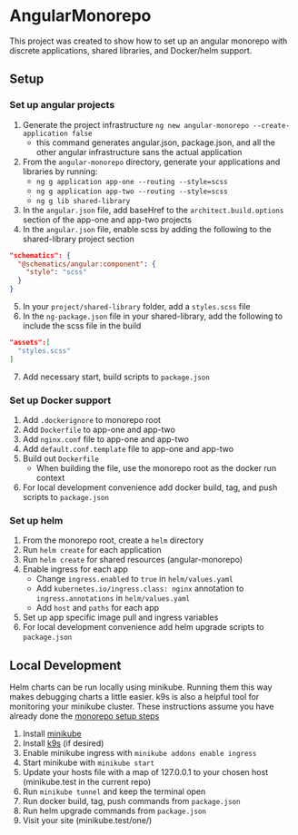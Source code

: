 # AngularMonorepo

This project was created to show how to set up an angular monorepo with discrete applications, shared libraries, and Docker/helm support.

## Setup
### Set up angular projects
1. Generate the project infrastructure `ng new angular-monorepo --create-application false`
    - this command generates angular.json, package.json, and all the other angular infrastructure sans the actual application
2. From the `angular-monorepo` directory, generate your applications and libraries by running:
    - `ng g application app-one --routing --style=scss`
    - `ng g application app-two --routing --style=scss`
    - `ng g lib shared-library`
3. In the `angular.json` file, add baseHref to the `architect.build.options` section of the app-one and app-two projects
4. In the `angular.json` file, enable scss by adding the following to the shared-library project section
```json
"schematics": {
  "@schematics/angular:component": {
    "style": "scss"
  }
}
```
5. In your `project/shared-library` folder, add a `styles.scss` file
6. In the `ng-package.json` file in your shared-library, add the following to include the scss file in the build
```json
"assets":[
  "styles.scss"
]
```
7. Add necessary start, build scripts to `package.json`

### Set up Docker support
1. Add `.dockerignore` to monorepo root
2. Add `Dockerfile` to app-one and app-two
3. Add `nginx.conf` file to app-one and app-two
4. Add `default.conf.template` file to app-one and app-two
5. Build out `Dockerfile`
   - When building the file, use the monorepo root as the docker run context
6. For local development convenience add docker build, tag, and push scripts to `package.json`

### Set up helm
1. From the monorepo root, create a `helm` directory
2. Run `helm create` for each application
3. Run `helm create` for shared resources (angular-monorepo)
4. Enable ingress for each app
    - Change `ingress.enabled` to `true` in `helm/values.yaml`
    - Add `kubernetes.io/ingress.class: nginx` annotation to `ingress.annotations` in `helm/values.yaml`
    - Add `host` and `paths` for each app
6. Set up app specific image pull and ingress variables
7. For local development convenience add helm upgrade scripts to `package.json`

## Local Development
Helm charts can be run locally using minikube. Running them this way makes debugging charts a little easier. k9s is also a helpful tool for monitoring your minikube cluster. These instructions assume you have already done the [monorepo setup steps](#Setup)

1. Install [minikube](https://minikube.sigs.k8s.io/docs/start/)
2. Install [k9s](https://k9scli.io/topics/install/) (if desired)
3. Enable minikube ingress with `minikube addons enable ingress`
4. Start minikube with `minikube start`
5. Update your hosts file with a map of 127.0.0.1 to your chosen host (minikube.test in the current repo)
6. Run `minikube tunnel` and keep the terminal open
7. Run docker build, tag, push commands from `package.json`
8. Run helm upgrade commands from `package.json`
9. Visit your site (minikube.test/one/)